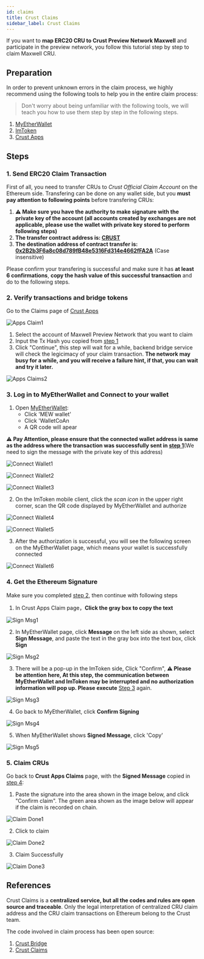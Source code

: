 ```yaml
---
id: claims
title: Crust Claims
sidebar_label: Crust Claims
---
```


If you want to **map ERC20 CRU to Crust Preview Network Maxwell** and participate in the preview network, you follow this tutorial step by step to claim Maxwell CRU.

## Preparation

In order to prevent unknown errors in the claim process, we highly recommend using the following tools to help you in the entire claim process:

> Don't worry about being unfamiliar with the following tools, we will teach you how to use them step by step in the following steps.

1. [MyEtherWallet](https://www.myetherwallet.com/interface/dashboard)
2. [ImToken](https://token.im/)
3. [Crust Apps](https://apps.crust.network/)

## Steps

### 1. Send ERC20 Claim Transaction

First of all, you need to transfer CRUs to *Crust Official Claim Account* on the Ethereum side. Transfering can be done on any wallet side, but you **must pay attention to following points** before transfering CRUs:

1. **⚠️ Make sure you have the authority to make signature with the private key of the account (all accounts created by exchanges are not applicable, please use the wallet with private key stored to perform following steps)**
2. **The transfer contract address is: [CRUST](https://etherscan.io/token/0x32a7C02e79c4ea1008dD6564b35F131428673c41)**
3. **The destination address of contract transfer is: [0x2B2b3F6a8c08d789fB48e5316Fd314e4662fFA2A](https://etherscan.io/address/0x2B2b3F6a8c08d789fB48e5316Fd314e4662fFA2A)** (Case insensitive)

Please confirm your transfering is successful and make sure it has **at least 6 confirmations**, **copy the hash value of this successful transaction** and do to the following steps.

### 2. Verify transactions and bridge tokens

Go to the Claims page of [Crust Apps](https://apps.crust.network/#/claims)

![Apps Claim1](assets/claims/apps_claims1.png)

1. Select the account of Maxwell Preview Network that you want to claim
2. Input the Tx Hash you copied from  [step 1](#1-send-erc20-claim-transaction)
3. Click "Continue", this step will wait for a while, backend bridge service will check the legicimacy of your claim transaction. **The network may busy for a while, and you will receive a failure hint, if that, you can wait and try it later.**

![Apps Claims2](assets/claims/apps_claims2.png)

### 3. Log in to MyEtherWallet and Connect to your wallet

1. Open [MyEtherWallet](https://www.myetherwallet.com/access-my-wallet):
    - Click 'MEW wallet'
    - Click 'WalletCoAn
    - A QR code will apear

**⚠️ Pay Attention, please ensure that the connected wallet address is same as the address where the transaction was successfully sent in [step 1](#1-send-erc20-claim-transaction)**(We need to sign the message with the private key of this address)

![Connect Wallet1](assets/claims/connect_wallet1.jpg)

![Connect Wallet2](assets/claims/connect_wallet2.jpg)

![Connect Wallet3](assets/claims/connect_wallet3.png)

2. On the ImToken mobile client, click the *scan icon* in the upper right corner, scan the QR code displayed by MyEtherWallet and authorize

![Connect Wallet4](https://crust-data.oss-cn-shanghai.aliyuncs.com/wiki/general/main.jpeg)

![Connect Wallet5](https://crust-data.oss-cn-shanghai.aliyuncs.com/wiki/general/allow.jpeg)

3. After the authorization is successful, you will see the following screen on the MyEtherWallet page, which means your wallet is successfully connected

![Connect Wallet6](assets/claims/connect_wallet6.jpg)

### 4. Get the Ethereum Signature

Make sure you completed [step 2](#2-verify-transactions-and-bridge-tokens), then continue with following steps

1. In Crust Apps Claim page，**Click the gray box to copy the text**

![Sign Msg1](assets/claims/sign_msg1.jpg)

2. In MyEtherWallet page, click **Message** on the left side as shown, select **Sign Message**, and paste the text in the gray box into the text box, click **Sign**

![Sign Msg2](assets/claims/sign_msg2.png)

3. There will be a pop-up in the ImToken side, Click "Confirm", **⚠️ Please be attention here, At this step, the communication between MyEtherWallet and ImToken may be interrupted and no authorization information will pop up. Please execute** [Step 3](#3-log-in-to-myetherwallet-to-connect-to-your-wallet) again.

![Sign Msg3](https://crust-data.oss-cn-shanghai.aliyuncs.com/wiki/general/confirm.jpeg)

4. Go back to MyEtherWallet, click **Confirm Signing**

![Sign Msg4](assets/claims/sign_msg4.jpg)

5. When MyEtherWallet shows **Signed Message**, click 'Copy'

![Sign Msg5](assets/claims/sign_msg5.jpg)

### 5. Claim CRUs

Go back to **Crust Apps Claims** page, with the **Signed Message** copied in [step 4](#4-get-the-ethereum-signature):

1. Paste the signature into the area shown in the image below, and click "Confirm claim". The green area shown as the image below will appear if the claim is recorded on chain.

![Claim Done1](assets/claims/claim_done1.jpg)

2. Click to claim

![Claim Done2](assets/claims/claim_done2.jpg)

3. Claim Successfully

![Claim Done3](assets/claims/claim_done3.jpg)

## References

Crust Claims is a **centralized service, but all the codes and rules are open source and traceable**. Only the legal interpretation of centralized CRU claim address and the CRU claim transactions on Ethereum  belong to the Crust team.

The code involved in claim process has been open source:

1. [Crust Bridge](https://github.com/decloudf/crust-bridge)
2. [Crust Claims](https://github.com/crustio/crust/tree/master/cstrml/claims)
